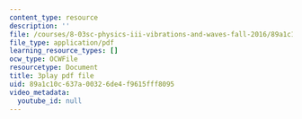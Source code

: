 ```yaml
---
content_type: resource
description: ''
file: /courses/8-03sc-physics-iii-vibrations-and-waves-fall-2016/89a1c10c637a00326de4f9615fff8095_kKIQ1h9UuA.pdf
file_type: application/pdf
learning_resource_types: []
ocw_type: OCWFile
resourcetype: Document
title: 3play pdf file
uid: 89a1c10c-637a-0032-6de4-f9615fff8095
video_metadata:
  youtube_id: null
---
```

